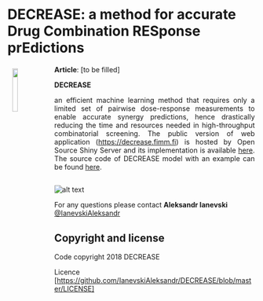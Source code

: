 # DECREASE: a method for accurate Drug Combination RESponse prEdictions



<a href="https://synergyfinder.fimm.fi"><img style="width:15%" width = "15%" src="https://cdn.rawgit.com/IanevskiAleksandr/DECREASE/72b74b51/www/logo.png" align="left" hspace="10" vspace="6"></a>

**Article**: [to be filled]


**DECREASE** <p style="text-align:justify">an efficient machine learning method that requires only a limited set of pairwise dose-response measurements to enable accurate synergy predictions, hence drastically reducing the time and resources needed in high-throughput combinatorial screening. The public version of web application (https://decrease.fimm.fi) is hosted by Open Source Shiny Server and its implementation is available <a href="https://github.com/IanevskiAleksandr/DECREASE/archive/master.zip">here</a>. The source code of DECREASE model with an example can be found <a href="https://github.com/IanevskiAleksandr/DECREASE/tree/master/DECREASE_model_example">here</a>.</p>

##


![alt text](https://cdn.rawgit.com/IanevskiAleksandr/DECREASE/49e1e8f9/www/main.png)


For any questions please contact **Aleksandr Ianevski** [@IanevskiAleksandr](aleksandr.ianevski@helsinki.fi)

## Copyright and license

Code copyright 2018 DECREASE

Licence [https://github.com/IanevskiAleksandr/DECREASE/blob/master/LICENSE]
